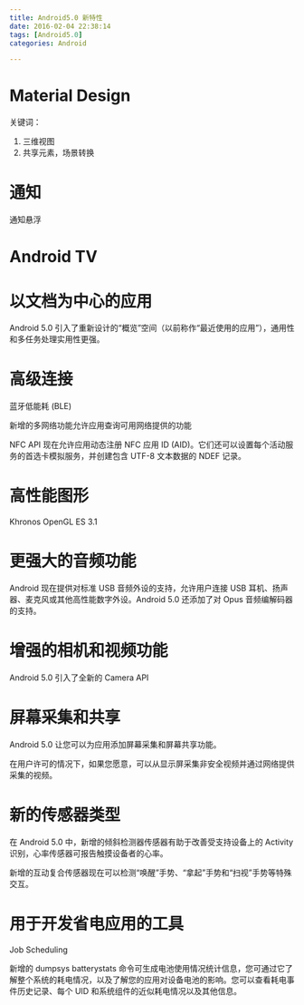 ```yaml
---
title: Android5.0 新特性
date: 2016-02-04 22:38:14
tags: [Android5.0]
categories: Android

---
```


# Material Design

关键词：

1. 三维视图 
2. 共享元素，场景转换

# 通知

通知悬浮

# Android TV

# 以文档为中心的应用

Android 5.0 引入了重新设计的“概览”空间（以前称作“最近使用的应用”），通用性和多任务处理实用性更强。

# 高级连接

蓝牙低能耗 (BLE)

新增的多网络功能允许应用查询可用网络提供的功能

NFC API 现在允许应用动态注册 NFC 应用 ID (AID)。它们还可以设置每个活动服务的首选卡模拟服务，并创建包含 UTF-8 文本数据的 NDEF 记录。

# 高性能图形

Khronos OpenGL ES 3.1 

# 更强大的音频功能


Android 现在提供对标准 USB 音频外设的支持，允许用户连接 USB 耳机、扬声器、麦克风或其他高性能数字外设。Android 5.0 还添加了对 Opus 音频编解码器的支持。

# 增强的相机和视频功能

Android 5.0 引入了全新的 Camera API

# 屏幕采集和共享

Android 5.0 让您可以为应用添加屏幕采集和屏幕共享功能。

在用户许可的情况下，如果您愿意，可以从显示屏采集非安全视频并通过网络提供采集的视频。



# 新的传感器类型

在 Android 5.0 中，新增的倾斜检测器传感器有助于改善受支持设备上的 Activity 识别，心率传感器可报告触摸设备者的心率。

新增的互动复合传感器现在可以检测“唤醒”手势、“拿起”手势和“扫视”手势等特殊交互。


# 用于开发省电应用的工具

Job Scheduling 

新增的 dumpsys batterystats 命令可生成电池使用情况统计信息，您可通过它了解整个系统的耗电情况，以及了解您的应用对设备电池的影响。您可以查看耗电事件历史记录、每个 UID 和系统组件的近似耗电情况以及其他信息。